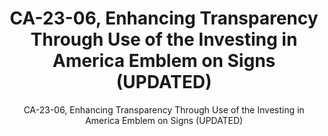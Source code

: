 ---
layout: resources-landing
title: "CA-23-06, Enhancing Transparency Through Use of the Investing in America Emblem on Signs (UPDATED)"
subtitle: "CA-23-06, Enhancing Transparency Through Use of the Investing in America Emblem on Signs (UPDATED)"
doc-link: ../assets/files/CA-23-06_Enhancing Transparency Through Use of the Investing in America Emblem on Signs.pdf
filters: controller-alert omb 2023 archived
fiscal_year: 2023
published: False
---